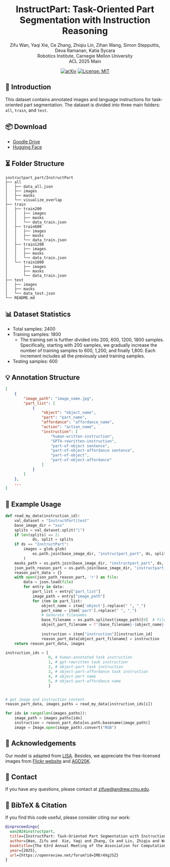 <div align="center">
<h1> InstructPart: Task-Oriented Part Segmentation with Instruction Reasoning
</h1>

Zifu Wan, Yaqi Xie, Ce Zhang, Zhiqiu Lin, Zihan Wang, Simon Stepputtis, Deva Ramanan, Katia Sycara  
Robotics Institute, Carnegie Mellon University  
ACL 2025 Main

[![arXiv](https://img.shields.io/badge/arXiv-2505.18291-b31b1b.svg)](https://arxiv.org/abs/2505.18291) [![License: MIT](https://img.shields.io/badge/License-MIT-yellow.svg)](https://opensource.org/licenses/MIT)

</div>

## 👀 Introduction

This dataset contains annotated images and language instructions for task-oriented part segmentation. The dataset is divided into three main folders: `all`, `train`, and `test`.

## 📦 Download
- [Goodle Drive](https://drive.google.com/drive/folders/1b876tX1wdy-jbyLvGSmZkAS4U5DuXlST?usp=drive_link)
- [Hugging Face](https://huggingface.co/datasets/zifuwan/InstructPart)

## ⏳ Folder Structure

```plaintext
instructpart_part/InstructPart
├── all
│   ├── data_all.json
│   ├── images
│   ├── masks
│   └── visualize_overlap
├── train
│   ├── train200
│   │   ├── images
│   │   ├── masks
│   │   └── data_train.json
│   ├── train600
│   │   ├── images
│   │   ├── masks
│   │   └── data_train.json
│   ├── train1200
│   │   ├── images
│   │   ├── masks
│   │   └── data_train.json
│   └── train1800
│       ├── images
│       ├── masks
│       └── data_train.json
├── test
│   ├── images
│   ├── masks
│   └── data_test.json
└── README.md
```

## 📊 Dataset Statistics
- Total samples: 2400
- Training samples: 1800
    - The training set is further divided into 200, 600, 1200, 1800 samples. Specifically, starting with 200 samples, we gradually increase the number of training samples to 600, 1,200, and finally 1,800. Each increment includes all the previously used training samples.
- Testing samples: 600

## 💡 Annotation Structure
```json
[
    {
        "image_path": "image_name.jpg",
        "part_list": [
            {
                "object": "object_name",
                "part": "part_name",
                "affordance": "affordance_name",
                "action": "action_name",
                "instruction": [
                    "human-written-instruction",
                    "GPT4-rewritten-instruction",
                    "part-of-object sentence",
                    "part-of-object-affordance sentence",
                    "part-of-object",
                    "part-of-object-affordance"
                ]
            }
        ]
    },
    ...
]
```

## 🌰 Example Usage
```python
def read_my_data(instruction_id):
    val_dataset = "InstructPart|test"
    base_image_dir = "xxx"
    splits = val_dataset.split("|")
    if len(splits) == 2:
            ds, split = splits
    if ds == "InstructPart":
        images = glob.glob(
            os.path.join(base_image_dir, "instructpart_part", ds, split, "images", "*.jpg")
        )
    masks_path = os.path.join(base_image_dir, "instructpart_part", ds, split, "masks")
    json_path_reason_part = os.path.join(base_image_dir, "instructpart_part", ds, split, "data_" + split +".json")
    reason_part_data = {}
    with open(json_path_reason_part, 'r') as file:
        data = json.load(file)
        for entry in data:
            part_list = entry["part_list"]
            image_path = entry["image_path"]
            for item in part_list:
                object_name = item['object'].replace(" ", "_")
                part_name = item['part'].replace(" ", "_")
                # Generate filenames
                base_filename = os.path.splitext(image_path)[0]  # Filename without extension
                object_part_filename = f"{base_filename}-{object_name}-{part_name}.jpg"
                
                instruction = item["instruction"][instruction_id]
                reason_part_data[object_part_filename] = instruction
    return reason_part_data, images

instruction_ids = [
                   0, # human-annotated task instruction
                   1, # gpt-rewritten task instruction
                   2, # object-part task instruction
                   3, # object-part-affordance task instruction
                   4, # object-part name
                   5, # object-part-affordance name
                   ]


# get image and instruction content
reason_part_data, images_paths = read_my_data(instruction_ids[i])

for idx in range(len(images_paths)):
    image_path = images_paths[idx]
    instruction = reason_part_data[os.path.basename(image_path)]
    image = Image.open(image_path).convert("RGB")
```

## 🙏 Acknowledgements

Our model is adapted from [LISA](https://github.com/dvlab-research/LISA). Besides, we appreciate the free-licensed images from [Flickr website](https://www.flickr.com/) and [AGD20K](https://github.com/lhc1224/Cross-View-AG).

## 📧 Contact

If you have any questions, please  contact at [zifuw@andrew.cmu.edu](mailto:zifuw@andrew.cmu.edu).

## 📌 BibTeX & Citation

If you find this code useful, please consider citing our work:

```bibtex
@inproceedings{
  wan2024instructpart,
  title={InstructPart: Task-Oriented Part Segmentation with Instruction Reasoning},
  author={Wan, Zifu and  Xie, Yaqi and Zhang, Ce and Lin, Zhiqiu and Wang, Zihan and Stepputtis, Simon and Ramanan, Deva and Sycara, Katia},
  booktitle={The 63rd Annual Meeting of the Association for Computational Linguistics},
  year={2025},
  url={https://openreview.net/forum?id=IMEr4XgJSZ}
}
```
